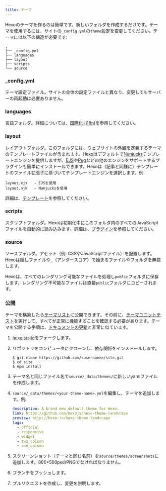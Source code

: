 ```yaml
---
title: テーマ
---
```


Hexoのテーマを作るのは簡単です。新しいフォルダを作成するだけです。テーマを使用するには、サイトの`_config.yml`の`theme`設定を変更してください。テーマには以下の構造が必要です:

```plain
.
├── _config.yml
├── languages
├── layout
├── scripts
└── source
```

### \_config.yml

テーマ設定ファイル。サイトの全体の設定ファイルと異なり、変更してもサーバーの再起動は必要ありません。

### languages

言語フォルダ。詳細については、[国際化 (i18n)](internationalization.html)を参照してください。

### layout

レイアウトフォルダ。このフォルダには、ウェブサイトの外観を定義するテーマのテンプレートファイルが含まれます。Hexoはデフォルトで[Nunjucks]テンプレートエンジンを提供しますが、[EJS]や[Pug]などの他のエンジンをサポートするプラグインも簡単にインストールできます。Hexoは（記事と同様に）テンプレートのファイル拡張子に基づいてテンプレートエンジンを選択します。例:

```plain
layout.ejs   - EJSを使用
layout.njk   - Nunjucksを使用
```

詳細は、[テンプレート](templates.html)を参照してください。

### scripts

スクリプトフォルダ。Hexoは初期化中にこのフォルダ内のすべてのJavaScriptファイルを自動的に読み込みます。詳細は、[プラグイン](plugins.html)を参照してください。

### source

ソースフォルダ。アセット（例: CSSやJavaScriptファイル）を配置します。Hexoは隠しファイルや`_`（アンダースコア）で始まるファイルやフォルダを無視します。

Hexoは、すべてのレンダリング可能なファイルを処理し`public`フォルダに保存します。レンダリング不可能なファイルは直接`public`フォルダにコピーされます。

### 公開

テーマを構築したら[テーマリスト](/themes)に公開できます。その前に、[テーマユニットテスト](https://github.com/hexojs/hexo-theme-unit-test)を実行して、すべてが正常に機能することを確認する必要があります。テーマを公開する手順は、[ドキュメントの更新](contributing.html#ドキュメントの更新)と非常に似ています。

1. [hexojs/site]をフォークします。
2. リポジトリをコンピュータにクローンし、依存関係をインストールします。

   ```shell
   $ git clone https://github.com/<username>/site.git
   $ cd site
   $ npm install
   ```

3. テーマ名と同じファイル名で`source/_data/themes/`に新しいyamlファイルを作成します。

4. `source/_data/themes/<your-theme-name>.yml`を編集し、テーマを追加します。例:

   ```yaml
   description: A brand new default theme for Hexo.
   link: https://github.com/hexojs/hexo-theme-landscape
   preview: http://hexo.io/hexo-theme-landscape
   tags:
     - official
     - responsive
     - widget
     - two_column
     - one_column
   ```

5. スクリーンショット（テーマと同じ名前）を`source/themes/screenshots`に追加します。800\*500pxのPNGでなければなりません。
6. ブランチをプッシュします。
7. プルリクエストを作成し、変更を説明します。

[EJS]: https://github.com/hexojs/hexo-renderer-ejs
[Pug]: https://github.com/hexojs/hexo-renderer-pug
[hexojs/site]: https://github.com/hexojs/site
[Nunjucks]: https://mozilla.github.io/nunjucks/
